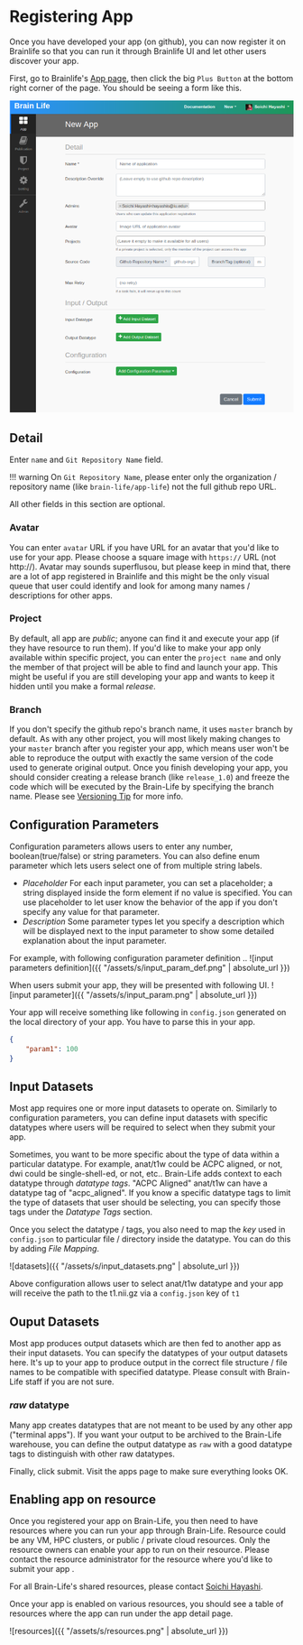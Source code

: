 # Registering App

Once you have developed your app (on github), you can now register it on Brainlife so that you can run it through Brainlife UI and let other users discover your app.

First, go to Brainlife's [App page](https://brainlife.io/apps), then click the big `Plus Button` at the bottom right corner of the page. You should be seeing a form like this.

![app form](/img/app.form.png)


## Detail

Enter `name` and `Git Repository Name` field. 

!!! warning
    On `Git Repository Name`, please enter only the organization / repository name (like `brain-life/app-life`) not the full github repo URL.

All other fields in this section are optional.

### Avatar 

You can enter `avatar` URL if you have URL for an avatar that you'd like to use for your app. Please choose a square image with `https://` URL (not http://). Avatar may sounds superflusou, but please keep in mind that, there are a lot of app registered in Brainlife and this might be the only visual queue that user could identify and look for among many names / descriptions for other apps.

### Project

By default, all app are *public*; anyone can find it and execute your app (if they have resource to run them). If you'd like to make your app only available within specific project, you can enter the `project name` and only the member of that project will be able to find and launch your app. This might be useful if you are still developing your app and wants to keep it hidden until you make a formal *release*. 

### Branch

If you don't specify the github repo's branch name, it uses `master` branch by default. As with any other project, you will most likely making changes to your `master` branch after you register your app, which means user won't be able to reproduce the output with exactly the same version of the code used to generate original output. Once you finish developing your app, you should consider creating a release branch (like `release_1.0`) and freeze the code which will be executed by the Brain-Life by specifying the branch name. Please see [Versioning Tip](/apps/versioning) for more info.

## Configuration Parameters

Configuration parameters allows users to enter any number, boolean(true/false) or string parameters. You can also define enum parameter which lets users select one of from multiple string labels. 


* *Placeholder* For each input parameter, you can set a placeholder; a string displayed inside the form element if no value is specified. You can use placeholder to let user know the behavior of the app if you don't specify any value for that parameter. 
* *Description* Some parameter types let you specify a description which will be displayed next to the input parameter to show some detailed explanation about the input parameter.

For example, with following configuration parameter definition ..
![input parameters definition]({{ "/assets/s/input_param_def.png" | absolute_url }})
 
When users submit your app, they will be presented with following UI.
![input parameter]({{ "/assets/s/input_param.png" | absolute_url }})

Your app will receive something like following in `config.json` generated on the local directory of your app. You have to parse this in your app.

```json
{
    "param1": 100
}
```

## Input Datasets

Most app requires one or more input datasets to operate on. Similarly to configuration parameters, you can define input datasets with specific datatypes where users will be required to select when they submit your app.
 
Sometimes, you want to be more specific about the type of data within a particular datatype. For example, anat/t1w could be ACPC aligned, or not, dwi could be single-shell-ed, or not, etc.. Brain-Life adds context to each datatype through *datatype tags*. "ACPC Aligned" anat/t1w can have a datatype tag of "acpc_aligned". If you know a specific datatype tags to limit the type of datasets that user should be selecting, you can specify those tags under the *Datatype Tags* section.

Once you select the datatype / tags, you also need to map the *key* used in `config.json` to particular file / directory inside the datatype. You can do this by adding *File Mapping*.

![datasets]({{ "/assets/s/input_datasets.png" | absolute_url }})

Above configuration allows user to select anat/t1w datatype and your app will receive the path to the t1.nii.gz via a `config.json` key of `t1`

## Ouput Datasets

Most app produces output datasets which are then fed to another app as their input datasets. You can specify the datatypes of your output datasets here. It's up to your app to produce output in the correct file structure / file names to be compatible with specified datatype. Please consult with Brain-Life staff if you are not sure. 

### *raw* datatype

Many app creates datatypes that are not meant to be used by any other app ("terminal apps"). If you want your output to be archived to the Brain-Life warehouse, you can define the output datatype as `raw` with a good datatype tags to distinguish with other raw datatypes. 

Finally, click submit. Visit the apps page to make sure everything looks OK.

## Enabling app on resource

Once you registered your app on Brain-Life, you then need to have resources where you can run your app through Brain-Life. Resource could be any VM, HPC clusters, or public / private cloud resources. Only the resource owners can enable your app to run on their resource. Please contact the resource administrator for the resource where you'd like to submit your app . 

For all Brain-Life's shared resources, please contact [Soichi Hayashi](mailto:hayashis@iu.edu).

Once your app is enabled on various resources, you should see a table of resources where the app can run under the app detail page.

![resources]({{ "/assets/s/resources.png" | absolute_url }})
